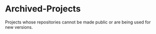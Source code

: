 # Archived-Projects
Projects whose repositories cannot be made public or are being used for new versions.
